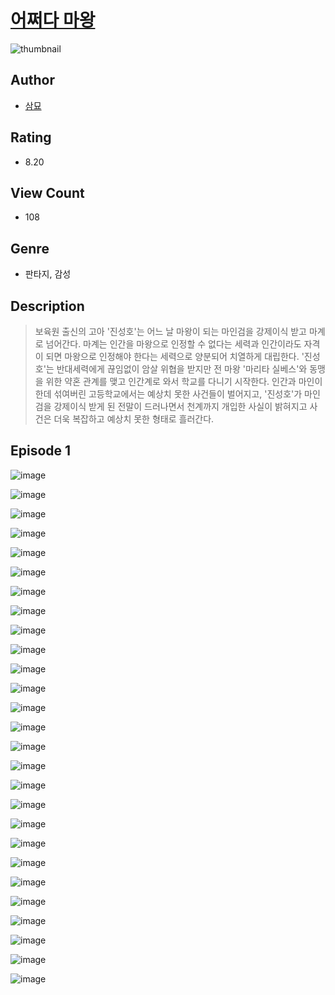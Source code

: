 # [어쩌다 마왕](https://comic.naver.com/challenge/list?titleId=810124)
![thumbnail](https://image-comic.pstatic.net/user_contents_data/challenge_comic/2023/05/23/360079/upload_3690762782504071521_480x623.jpeg)

## Author
- [삼묘](https://comic.naver.com/artistTitle?id=360079)

## Rating
- 8.20

## View Count
- 108

## Genre
- 판타지, 감성

## Description
> 보육원 출신의 고아 '진성호'는 어느 날 마왕이 되는 마인검을 강제이식 받고 마계로 넘어간다. 마계는 인간을 마왕으로 인정할 수 없다는 세력과 인간이라도 자격이 되면 마왕으로 인정해야 한다는 세력으로 양분되어 치열하게 대립한다. '진성호'는 반대세력에게 끊임없이 암살 위협을 받지만 전 마왕 '마리타 실베스'와 동맹을 위한 약혼 관계를 맺고 인간계로 와서 학교를 다니기 시작한다. 인간과 마인이 한데 섞여버린 고등학교에서는 예상치 못한 사건들이 벌어지고, '진성호'가 마인검을 강제이식 받게 된 전말이 드러나면서 천계까지 개입한 사실이 밝혀지고 사건은 더욱 복잡하고 예상치 못한 형태로 흘러간다.


## Episode 1
![image](https://image-comic.pstatic.net/user_contents_data/challenge_comic/2023/05/23/360079/upload_7148448692463625318.jpeg)

![image](https://image-comic.pstatic.net/user_contents_data/challenge_comic/2023/05/23/360079/upload_7148112250475733297.jpeg)

![image](https://image-comic.pstatic.net/user_contents_data/challenge_comic/2023/05/23/360079/upload_3486742915210241126.jpeg)

![image](https://image-comic.pstatic.net/user_contents_data/challenge_comic/2023/05/23/360079/upload_3702302174113718885.jpeg)

![image](https://image-comic.pstatic.net/user_contents_data/challenge_comic/2023/05/23/360079/upload_3631134274769598054.jpeg)

![image](https://image-comic.pstatic.net/user_contents_data/challenge_comic/2023/05/23/360079/upload_7076671469645804087.jpeg)

![image](https://image-comic.pstatic.net/user_contents_data/challenge_comic/2023/05/23/360079/upload_3473174933905422694.jpeg)

![image](https://image-comic.pstatic.net/user_contents_data/challenge_comic/2023/05/23/360079/upload_3906091156797678385.jpeg)

![image](https://image-comic.pstatic.net/user_contents_data/challenge_comic/2023/05/23/360079/upload_7162523747804931169.jpeg)

![image](https://image-comic.pstatic.net/user_contents_data/challenge_comic/2023/05/23/360079/upload_7377233968177898040.jpeg)

![image](https://image-comic.pstatic.net/user_contents_data/challenge_comic/2023/05/23/360079/upload_7234526361999992375.jpeg)

![image](https://image-comic.pstatic.net/user_contents_data/challenge_comic/2023/05/23/360079/upload_7292515507194902115.jpeg)

![image](https://image-comic.pstatic.net/user_contents_data/challenge_comic/2023/05/23/360079/upload_3486965029463470130.jpeg)

![image](https://image-comic.pstatic.net/user_contents_data/challenge_comic/2023/05/23/360079/upload_7305743924842738227.jpeg)

![image](https://image-comic.pstatic.net/user_contents_data/challenge_comic/2023/05/23/360079/upload_3775250372573411686.jpeg)

![image](https://image-comic.pstatic.net/user_contents_data/challenge_comic/2023/05/23/360079/upload_3473228800649934136.jpeg)

![image](https://image-comic.pstatic.net/user_contents_data/challenge_comic/2023/05/23/360079/upload_7148679572739023670.jpeg)

![image](https://image-comic.pstatic.net/user_contents_data/challenge_comic/2023/05/23/360079/upload_3990815124857370930.jpeg)

![image](https://image-comic.pstatic.net/user_contents_data/challenge_comic/2023/05/23/360079/upload_3617627697018320178.jpeg)

![image](https://image-comic.pstatic.net/user_contents_data/challenge_comic/2023/05/23/360079/upload_3689634684278749234.jpeg)

![image](https://image-comic.pstatic.net/user_contents_data/challenge_comic/2023/05/23/360079/upload_3690471403282512179.jpeg)

![image](https://image-comic.pstatic.net/user_contents_data/challenge_comic/2023/05/23/360079/upload_7017224170236031334.jpeg)

![image](https://image-comic.pstatic.net/user_contents_data/challenge_comic/2023/05/23/360079/upload_7233679728634770278.jpeg)

![image](https://image-comic.pstatic.net/user_contents_data/challenge_comic/2023/05/23/360079/upload_7234250371663147825.jpeg)

![image](https://image-comic.pstatic.net/user_contents_data/challenge_comic/2023/05/23/360079/upload_4063483153873199665.jpeg)

![image](https://image-comic.pstatic.net/user_contents_data/challenge_comic/2023/05/23/360079/upload_3630854822719468087.jpeg)

![image](https://image-comic.pstatic.net/user_contents_data/challenge_comic/2023/05/23/360079/upload_3919651421622907440.jpeg)
